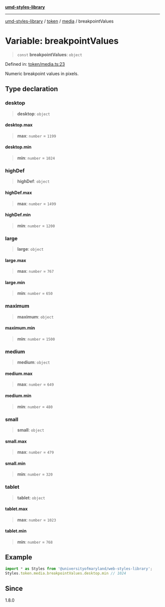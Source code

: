 [**umd-styles-library**](../../../../README.md)

***

[umd-styles-library](../../../../modules.md) / [token](../../../README.md) / [media](../README.md) / breakpointValues

# Variable: breakpointValues

> `const` **breakpointValues**: `object`

Defined in: [token/media.ts:23](https://github.com/UMD-Digital/design-system/blob/ada30a44686a89a90941bbd44a6f156101fc9b44/packages/styles/source/token/media.ts#L23)

Numeric breakpoint values in pixels.

## Type declaration

### desktop

> **desktop**: `object`

#### desktop.max

> **max**: `number` = `1199`

#### desktop.min

> **min**: `number` = `1024`

### highDef

> **highDef**: `object`

#### highDef.max

> **max**: `number` = `1499`

#### highDef.min

> **min**: `number` = `1200`

### large

> **large**: `object`

#### large.max

> **max**: `number` = `767`

#### large.min

> **min**: `number` = `650`

### maximum

> **maximum**: `object`

#### maximum.min

> **min**: `number` = `1500`

### medium

> **medium**: `object`

#### medium.max

> **max**: `number` = `649`

#### medium.min

> **min**: `number` = `480`

### small

> **small**: `object`

#### small.max

> **max**: `number` = `479`

#### small.min

> **min**: `number` = `320`

### tablet

> **tablet**: `object`

#### tablet.max

> **max**: `number` = `1023`

#### tablet.min

> **min**: `number` = `768`

## Example

```typescript
import * as Styles from '@universityofmaryland/web-styles-library';
Styles.token.media.breakpointValues.desktop.min // 1024
```

## Since

1.8.0
